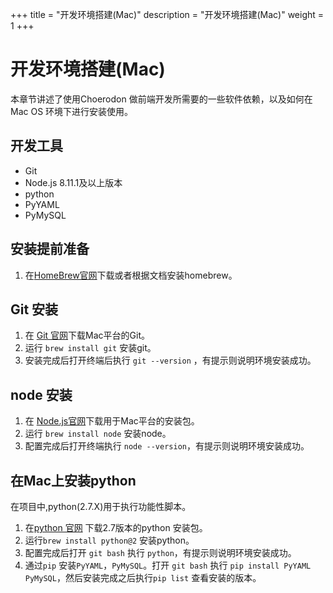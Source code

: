 +++
title = "开发环境搭建(Mac)"
description = "开发环境搭建(Mac)"
weight = 1
+++

# 开发环境搭建(Mac)

本章节讲述了使用Choerodon 做前端开发所需要的一些软件依赖，以及如何在Mac OS 环境下进行安装使用。

## 开发工具

- Git
- Node.js 8.11.1及以上版本
- python
- PyYAML
- PyMySQL

## 安装提前准备

1. 在[HomeBrew官网](https://brew.sh/)下载或者根据文档安装homebrew。

## Git 安装

1. 在 [Git 官网](https://git-scm.com/download/)下载Mac平台的Git。
2. 运行 `brew install git` 安装git。
3. 安装完成后打开终端后执行 `git --version` ，有提示则说明环境安装成功。

## node 安装

1. 在 [Node.js官网](https://nodejs.org/en/download/)下载用于Mac平台的安装包。
2. 运行 `brew install node` 安装node。
3. 配置完成后打开终端执行 `node --version`，有提示则说明环境安装成功。

## 在Mac上安装python

在项目中,python(2.7.X)用于执行功能性脚本。

1. 在[python 官网](https://www.python.org/downloads/release/python-2712/) 下载2.7版本的python 安装包。
2. 运行`brew install python@2` 安装python。
3. 配置完成后打开 `git bash` 执行 `python`，有提示则说明环境安装成功。
4. 通过`pip` 安装`PyYAML`，`PyMySQL`。打开 `git bash` 执行 `pip install PyYAML PyMySQL`，然后安装完成之后执行`pip list` 查看安装的版本。
